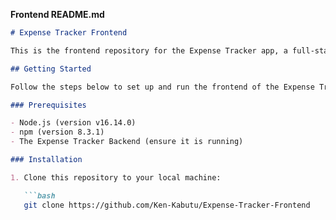 
**Frontend README.md**

```markdown
# Expense Tracker Frontend

This is the frontend repository for the Expense Tracker app, a full-stack web application for tracking expenses. The frontend is built using React and communicates with the backend via RESTful API endpoints.

## Getting Started

Follow the steps below to set up and run the frontend of the Expense Tracker app:

### Prerequisites

- Node.js (version v16.14.0)
- npm (version 8.3.1)
- The Expense Tracker Backend (ensure it is running)

### Installation

1. Clone this repository to your local machine:

   ```bash
   git clone https://github.com/Ken-Kabutu/Expense-Tracker-Frontend


